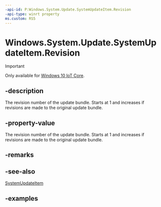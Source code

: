 ```yaml
---
-api-id: P:Windows.System.Update.SystemUpdateItem.Revision
-api-type: winrt property
ms.custom: RS5
---
```


<!-- Property syntax.
public uint Revision { get; }
-->

# Windows.System.Update.SystemUpdateItem.Revision

> [!IMPORTANT]
> Only available for [Windows 10 IoT Core](https://learn.microsoft.com/windows/iot-core/windows-iot-core).

## -description
The revision number of the update bundle.  Starts at 1 and increases if revisions are made to the original update bundle.

## -property-value
The revision number of the update bundle.  Starts at 1 and increases if revisions are made to the original update bundle.

## -remarks

## -see-also
[SystemUpdateItem](systemupdateitem.md)

## -examples

